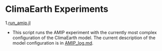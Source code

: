 # ClimaEarth Experiments

1.[run_amip.jl](run_amip.jl)
- This script runs the AMIP experiment with the currently most complex configuration of the ClimaEarth model. The current description of the model configuration is in [AMIP_log.md](AMIP_log.md).

